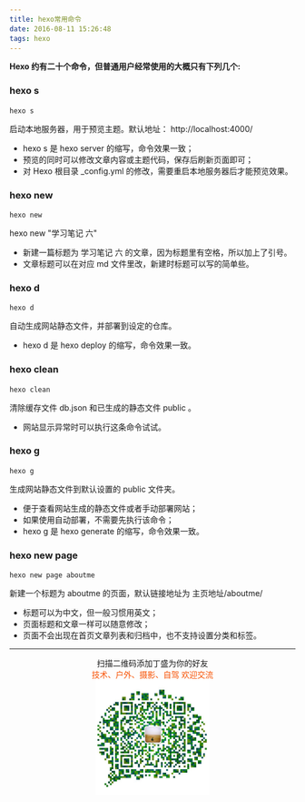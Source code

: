 ```yaml
---
title: hexo常用命令
date: 2016-08-11 15:26:48
tags: hexo
---
```

**Hexo 约有二十个命令，但普通用户经常使用的大概只有下列几个:**
### hexo s
    hexo s
启动本地服务器，用于预览主题。默认地址： http://localhost:4000/

* hexo s 是 hexo server 的缩写，命令效果一致；
* 预览的同时可以修改文章内容或主题代码，保存后刷新页面即可；
* 对 Hexo 根目录 _config.yml 的修改，需要重启本地服务器后才能预览效果。

<!--more-->

### hexo new
    hexo new
hexo new "学习笔记  六"

* 新建一篇标题为 学习笔记 六 的文章，因为标题里有空格，所以加上了引号。
* 文章标题可以在对应 md 文件里改，新建时标题可以写的简单些。

### hexo d
    hexo d
    
自动生成网站静态文件，并部署到设定的仓库。

*  hexo d 是 hexo deploy 的缩写，命令效果一致。

### hexo clean
    hexo clean
清除缓存文件 db.json 和已生成的静态文件 public 。

* 网站显示异常时可以执行这条命令试试。

### hexo g
    hexo g
生成网站静态文件到默认设置的 public 文件夹。

* 便于查看网站生成的静态文件或者手动部署网站；
* 如果使用自动部署，不需要先执行该命令；
* hexo g 是 hexo generate 的缩写，命令效果一致。

### hexo new page
    hexo new page aboutme
    
新建一个标题为 aboutme 的页面，默认链接地址为 主页地址/aboutme/

* 标题可以为中文，但一般习惯用英文；
* 页面标题和文章一样可以随意修改；
* 页面不会出现在首页文章列表和归档中，也不支持设置分类和标签。


-------
<div  align=center>
    <center> 扫描二维码添加丁盛为你的好友</center ><center><font color=#f75000 size=>技术、户外、摄影、自驾 欢迎交流</font><center><img width='40%' align='center' src='/uploads/wechat-qcode.jpg
'>
</div>

